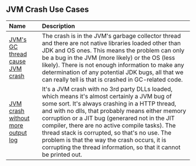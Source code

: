 JVM Crash Use Cases
-------------------

| **Name** | **Description** |
|:-----------|:-----------|
|[JVM's GC thread cause JVM crash](samples/hs_err_pid001)|The crash is in the JVM's garbage collector thread and there are not native libraries loaded other than JDK and OS ones. This means the problem can only be a bug in the JVM (more likely) or the OS (less likely). There is not enough information to make any determination of any potential JDK bugs, all that we can really tell is that is crashed in GC-related code.|
[JVM crash without more output log](samples/hs_err_pid002)|It's a JVM crash with no 3rd party DLLs loaded, which means it's almost certainly a JVM bug of some sort. It's always crashing in a HTTP thread, and with no dlls, that probably means either memory corruption or a JIT bug (generared not in the JIT compiler, there are no active compile tasks). The thread stack is corrupted, so that's no use. The problem is that the way the crash occurs, it is corrupting the thread information, so that it cannot be printed out. |
